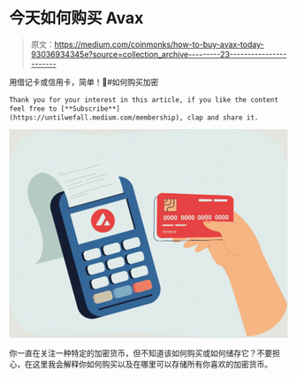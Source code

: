 # 今天如何购买 Avax

> 原文：<https://medium.com/coinmonks/how-to-buy-avax-today-93036934345e?source=collection_archive---------23----------------------->

用借记卡或信用卡，简单！🤯#如何购买加密

```
Thank you for your interest in this article, if you like the content feel free to [**Subscribe**](https://untilwefall.medium.com/membership), clap and share it.
```

![](img/bec3bf55250dba7b20d7a8b5ce2687a2.png)

你一直在关注一种特定的加密货币，但不知道该如何购买或如何储存它？不要担心，在这里我会解释你如何购买以及在哪里可以存储所有你喜欢的加密货币。